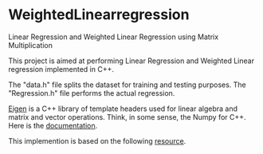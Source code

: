 # WeightedLinearregression
Linear Regression and Weighted Linear Regression using Matrix Multiplication  

This project is aimed at performing Linear Regression and Weighted Linear regression implemented in C++.

The "data.h" file splits the dataset for training and testing purposes.
The "Regression.h" file performs the actual regression.

[Eigen](https://eigen.tuxfamily.org/index.php?title=Main_Page) is a C++ library of template headers used for linear algebra and matrix and vector operations. Think, in some sense, the Numpy for C++. Here is the [documentation](https://eigen.tuxfamily.org/dox/).

This implemention is based on the following [resource](https://towardsdatascience.com/weighted-linear-regression-2ef23b12a6d7).
